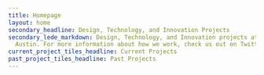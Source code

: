 ```yaml
---
title: Homepage
layout: home
secondary_headline: Design, Technology, and Innovation Projects
secondary_lede_markdown: Design, Technology, and Innovation projects at the City of
  Austin. For more information about how we work, check us out on Twitter and Medium at @civiqueso
current_project_tiles_headline: Current Projects
past_project_tiles_headline: Past Projects
---
```



